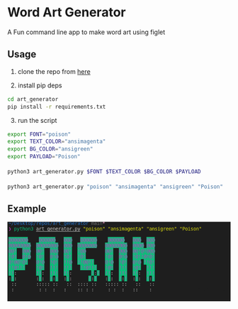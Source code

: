 # Word Art Generator

A Fun command line app to make word art using figlet

## Usage

1. clone the repo from [here](https://github.com/cloudymax/art_generator)

2. install pip deps

```zsh
cd art_generator
pip install -r requirements.txt
```
3. run the script

```zsh
export FONT="poison"
export TEXT_COLOR="ansimagenta"
export BG_COLOR="ansigreen"
export PAYLOAD="Poison"

python3 art_generator.py $FONT $TEXT_COLOR $BG_COLOR $PAYLOAD

python3 art_generator.py "poison" "ansimagenta" "ansigreen" "Poison"
```

## Example

![Example](https://github.com/cloudymax/art_generator/blob/main/example.png?raw=true)